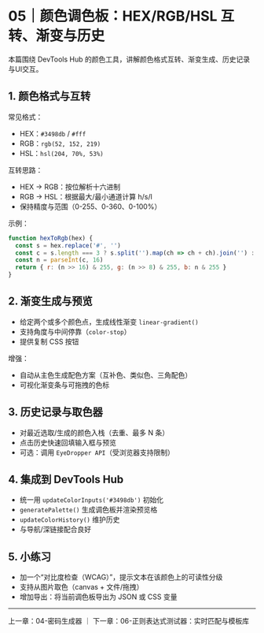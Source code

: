 # 05｜颜色调色板：HEX/RGB/HSL 互转、渐变与历史

本篇围绕 DevTools Hub 的颜色工具，讲解颜色格式互转、渐变生成、历史记录与UI交互。

## 1. 颜色格式与互转

常见格式：
- HEX：`#3498db` / `#fff`
- RGB：`rgb(52, 152, 219)`
- HSL：`hsl(204, 70%, 53%)`

互转思路：
- HEX → RGB：按位解析十六进制
- RGB → HSL：根据最大/最小通道计算 h/s/l
- 保持精度与范围（0-255、0-360、0-100%）

示例：
```js
function hexToRgb(hex) {
  const s = hex.replace('#', '')
  const c = s.length === 3 ? s.split('').map(ch => ch + ch).join('') : s
  const n = parseInt(c, 16)
  return { r: (n >> 16) & 255, g: (n >> 8) & 255, b: n & 255 }
}
```

## 2. 渐变生成与预览

- 给定两个或多个颜色点，生成线性渐变 `linear-gradient()`
- 支持角度与中间停靠（`color-stop`）
- 提供复制 CSS 按钮

增强：
- 自动从主色生成配色方案（互补色、类似色、三角配色）
- 可视化渐变条与可拖拽的色标

## 3. 历史记录与取色器

- 对最近选取/生成的颜色入栈（去重、最多 N 条）
- 点击历史快速回填输入框与预览
- 可选：调用 `EyeDropper API`（受浏览器支持限制）

## 4. 集成到 DevTools Hub

- 统一用 `updateColorInputs('#3498db')` 初始化
- `generatePalette()` 生成调色板并渲染预览格
- `updateColorHistory()` 维护历史
- 与导航/深链接配合良好

## 5. 小练习

- 加一个“对比度检查（WCAG）”，提示文本在该颜色上的可读性分级
- 支持从图片取色（canvas + 文件/拖拽）
- 增加导出：将当前调色板导出为 JSON 或 CSS 变量

---

上一章：04-密码生成器  ｜  下一章：06-正则表达式测试器：实时匹配与模板库
